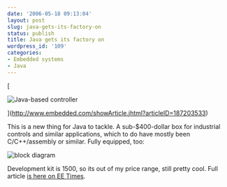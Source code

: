 ```yaml
---
date: '2006-05-18 09:13:04'
layout: post
slug: java-gets-its-factory-on
status: publish
title: Java gets its factory on
wordpress_id: '109'
categories:
- Embedded systems
- Java
---
```


[


![Java-based controller](http://www.phfactor.net/wp-pics/Ajile_JNIB_pix.gif)



](http://www.embedded.com/showArticle.jhtml?articleID=187203533)

This is a new thing for Java to tackle. A sub-$400-dollar box for industrial controls and similar applications, which to do have mostly been C/C++/assembly or similar. Fully equipped, too:


![block diagram](http://www.phfactor.net/wp-pics/Ajile_architecture_block.gif)


Development kit is 1500, so its out of my price range, still pretty cool.
Full article [is here on EE Times](http://www.embedded.com/showArticle.jhtml?articleID=187203533).

